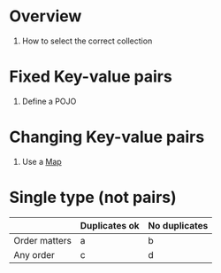 # Overview
1. How to select the correct collection


# Fixed Key-value pairs
1. Define a POJO

# Changing Key-value pairs
1. Use a [Map]()


# Single type (not pairs)
| |Duplicates ok|No duplicates|
|---|---|---|
|Order matters|a|b|
|Any order|c|d|

